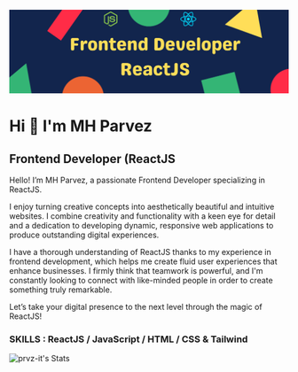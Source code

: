 ![Frontend Developer (React JS)](https://github.com/prvz-it/prvz-it/blob/764c36b34ea99ec46eb8ae857095bf6b5413604b/Colorful%20Shapes%20Header%20Banner.png)
# Hi 👋 I'm MH Parvez
## Frontend Developer (ReactJS

Hello! I’m MH Parvez, a passionate Frontend Developer specializing in ReactJS.

I enjoy turning creative concepts into aesthetically beautiful and intuitive websites. I combine creativity and functionality with a keen eye for detail and a dedication to developing dynamic, responsive web applications to produce outstanding digital experiences.

I have a thorough understanding of ReactJS thanks to my experience in frontend development, which helps me create fluid user experiences that enhance businesses. I firmly think that teamwork is powerful, and I'm constantly looking to connect with like-minded people in order to create something truly remarkable.

Let’s take your digital presence to the next level through the magic of ReactJS!

### SKILLS : ReactJS / JavaScript / HTML / CSS & Tailwind

![prvz-it's Stats](https://github-readme-stats.vercel.app/api?username=prvz-it&theme=default&show_icons=true&hide_border=false&count_private=false)
